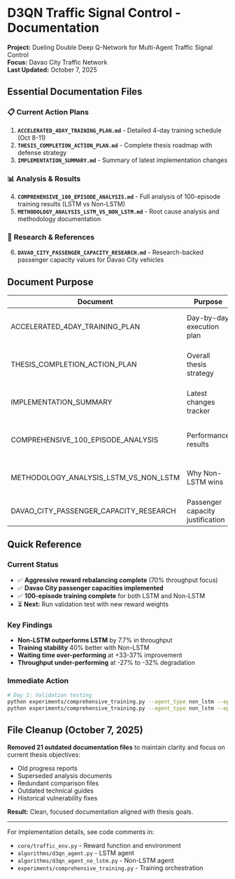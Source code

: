 # D3QN Traffic Signal Control - Documentation

**Project:** Dueling Double Deep Q-Network for Multi-Agent Traffic Signal Control  
**Focus:** Davao City Traffic Network  
**Last Updated:** October 7, 2025  

## Essential Documentation Files

### 📋 **Current Action Plans**
1. **`ACCELERATED_4DAY_TRAINING_PLAN.md`** - Detailed 4-day training schedule (Oct 8-11)
2. **`THESIS_COMPLETION_ACTION_PLAN.md`** - Complete thesis roadmap with defense strategy
3. **`IMPLEMENTATION_SUMMARY.md`** - Summary of latest implementation changes

### 📊 **Analysis & Results**
4. **`COMPREHENSIVE_100_EPISODE_ANALYSIS.md`** - Full analysis of 100-episode training results (LSTM vs Non-LSTM)
5. **`METHODOLOGY_ANALYSIS_LSTM_VS_NON_LSTM.md`** - Root cause analysis and methodology documentation

### 🔬 **Research & References**
6. **`DAVAO_CITY_PASSENGER_CAPACITY_RESEARCH.md`** - Research-backed passenger capacity values for Davao City vehicles

## Document Purpose

| Document | Purpose | Use For |
|----------|---------|---------|
| ACCELERATED_4DAY_TRAINING_PLAN | Day-by-day execution plan | Training schedule, commands, checklist |
| THESIS_COMPLETION_ACTION_PLAN | Overall thesis strategy | Defense preparation, narrative, Q&A |
| IMPLEMENTATION_SUMMARY | Latest changes tracker | Quick reference for what's implemented |
| COMPREHENSIVE_100_EPISODE_ANALYSIS | Performance results | Results section, statistical validation |
| METHODOLOGY_ANALYSIS_LSTM_VS_NON_LSTM | Why Non-LSTM wins | Methodology section, architecture justification |
| DAVAO_CITY_PASSENGER_CAPACITY_RESEARCH | Passenger capacity justification | Methodology validation, local context |

## Quick Reference

### Current Status
- ✅ **Aggressive reward rebalancing complete** (70% throughput focus)
- ✅ **Davao City passenger capacities implemented**
- ✅ **100-episode training complete** for both LSTM and Non-LSTM
- ⏳ **Next:** Run validation test with new reward weights

### Key Findings
- **Non-LSTM outperforms LSTM** by 7.7% in throughput
- **Training stability** 40% better with Non-LSTM
- **Waiting time over-performing** at +33-37% improvement
- **Throughput under-performing** at -27% to -32% degradation

### Immediate Action
```bash
# Day 1: Validation testing
python experiments/comprehensive_training.py --agent_type non_lstm --episodes 5 --experiment_name sanity_aggressive_reward
python experiments/comprehensive_training.py --agent_type non_lstm --episodes 30 --experiment_name non_lstm_aggressive_30ep
```

## File Cleanup (October 7, 2025)

**Removed 21 outdated documentation files** to maintain clarity and focus on current thesis objectives:
- Old progress reports
- Superseded analysis documents
- Redundant comparison files
- Outdated technical guides
- Historical vulnerability fixes

**Result:** Clean, focused documentation aligned with thesis goals.

---

For implementation details, see code comments in:
- `core/traffic_env.py` - Reward function and environment
- `algorithms/d3qn_agent.py` - LSTM agent
- `algorithms/d3qn_agent_no_lstm.py` - Non-LSTM agent
- `experiments/comprehensive_training.py` - Training orchestration



